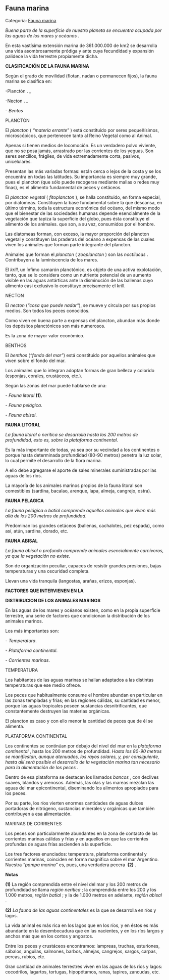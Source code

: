 ## Fauna marina

Categoría: [Fauna marina](http://descubrircorrientes.com.ar/2012/index.php/1497-geografia/7-zoogeografia/distribucion-de-los-animales/fauna-marina)

_Buena parte de la superficie de nuestro planeta se encuentra ocupada por las aguas de los mares y océanos_ .

En esta vastísima extensión marina de 361.000.000 de km2 se desarrolla una vida asombrosamente pródiga y ante cuya fecundidad y expansión palidece la vida terrestre propiamente dicha.

**CLASIFICACIÓN DE LA FAUNA MARINA**

Según el grado de movilidad (flotan, nadan o permanecen fijos), la fauna marina se clasifica en:

\-Planctón . _\__

\-Necton . _\__

\- _Bentos_

PLANCTON

El _plancton_ ( _“materia errante”_ ) está constituido por seres pequeñísimos, microscópicos, que pertenecen tanto al Reino Vegetal como al Animal.

Apenas si tienen medios de locomoción. Es un verdadero polvo viviente, que no se posa jamás, arrastrado por las corrientes de los yeguas. Son seres sencillos, frágiles, de vida extremadamente corta, pasivos, unicelulares.

Presentan las más variadas formas: están cerca o lejos de la costa y se los encuentra en todas las latitudes. Su importancia es siempre muy grande, pues el plancton (que sólo puede recogerse mediante mallas o redes muy finas), es el alimento fundamental de peces y cetáceos.

El _plancton vegetal_ ( _fitoplancton_ ), se halla constituido, en forma especial, por diatomeas. Constituyen la base fundamental sobre la que descansa, en último término, toda la estructura económica del océano, del mismo modo que el bienestar de las sociedades humanas depende esencialmente de la vegetación que tapiza la superficie del globo, pues ésta constituye el alimento de los animales. que son, a su vez, consumidos por el hombre.

Las diatomeas forman, con exceso, la mayor proporción del plancton vegetal y constituyen las praderas del océano a expensas de las cuales viven los animales que forman parte integrante del plancton.

Animales que forman el _plancton_ ( _zooplancton_ ) son las _noctilucas_ . Contribuyen a la luminiscencia de los mares.

El _krill_, un ínfimo camarón planctónico, es objeto de una activa explotación, tanto, que se lo considera como un nutriente potencial de un aumento visible en las aguas antárticas ante la disminución de las ballenas cuyo alimento casi exclusivo lo constituye precisamente el krill.

NECTON

El _necton_ (_“cosa que puede nadar”_), se mueve y circula por sus propios medios. Son todos los peces conocidos.

Como viven en buena parte a expensas del plancton, abundan más donde los depósitos planctónicos son más numerosos.

Es la zona de mayor valor económico.

BENTHOS

El _benthos_ (_“fondo del mar”_) está constituido por aquellos animales que viven sobre el fondo del mar.

Los animales que lo integran adoptan formas de gran belleza y colorido (esponjas, corales, crustáceos, etc.).

Según las zonas del mar puede hablarse de una:

\- _Fauna litoral_ **(1)**.

\- _Fauna pelágica_.

\- _Fauna abisal_.

**FAUNA LITORAL**

_La fauna litoral o nerítica se desarrolla hasta los 200 metros de profundidad, esto es, sobre la plataforma continental_.

Es la más importante de todas, ya sea por su vecindad a los continentes o porque hasta determinada profundidad (80-90 metros) penetra la luz solar, lo cual permite el desarrollo de la flora marina.

A ello debe agregarse el aporte de sales minerales suministradas por las aguas de los ríos.

La mayoría de los animales marinos propios de la fauna litoral son comestibles (sardina, bacalao, arenque, lapa, almeja, cangrejo, ostra).

**FAUNA PELAGICA**

_La fauna pelágica o batial comprende aquellos animales que viven más allá de los 200 metros de profundidad_.

Predominan los grandes cetáceos (ballenas, cachalotes, pez espada), como así, atún, sardina, dorado, etc.

**FAUNA ABISAL**

_La fauna abisal o profunda comprende animales esencialmente carnívoros, ya que la vegetación no existe_.

Son de organización peculiar, capaces de resistir grandes presiones, bajas temperaturas y una oscuridad completa.

Llevan una vida tranquila (langostas, arañas, erizos, esponjas).

**FACTORES QUE INTERVIENEN EN LA**

**DISTRIBUCION DE LOS ANIMALES MARINOS**

En las aguas de los mares y océanos existen, como en la propia superficie terrestre, una serie de factores que condicionan la distribución de los animales marinos.

Los más importantes son:

\- _Temperatura_.

\- _Plataforma continental_.

\- _Corrientes marinas_.

TEMPERATURA

Los habitantes de las aguas marinas se hallan adaptados a las distintas temperaturas que ese medio ofrece.

Los peces que habitualmente consume el hombre abundan en particular en las zonas templadas y frías; en las regiones cálidas, su cantidad es menor, porque las aguas tropicales poseen sustancias desnitrificantes, que constantemente destruyen las materias orgánicas.

El plancton es caso y con ello menor la cantidad de peces que de él se alimenta.

PLATAFORMA CONTINENTAL

Los continentes se continúan por debajo del nivel del mar en la _plataforma continental_ , hasta los 200 metros de profundidad. _Hasta los 80-90 metros se manifiestan, aunque atenuados, los rayos solares, y, por consiguiente, hasta allí será posible el desarrollo de la vegetación marina tan necesario para la alimentación de los peces_ .

Dentro de esa plataforma se destacan los llamados _bancos_ , con declives suaves, blandos y arenosos. Además, las olas y las mareas mezclan las aguas del mar epicontinental, diseminando los alimentos apropiados para los peces.

Por su parte, los ríos vierten enormes cantidades de aguas dulces portadoras de nitrógeno, sustancias minerales y orgánicas que también contribuyen a esa alimentación.

MARINAS DE CORRIENTES

Los peces son particularmente abundantes en la zona de contacto de las corrientes marinas cálidas y frías y en aquellos en que las corrientes profundas de aguas frías ascienden a la superficie.

Los tres factores enunciados: temperatura, plataforma continental y corrientes marinas, coinciden en forma magnífica sobre el mar Argentino. Nuestra _“pampa marina”_ es, pues, una verdadera pecera  **(2)** .

**Notas**

**(1)** La región comprendida entre el nivel del mar y los 200 metros de profundidad se llama _región nerítica_ ; la comprendida entre los 200 y los 1.000 metros, _región batial_ ; y la de 1.000 metros en adelante, _región abisal_ .

**(2)** _La fauna de las aguas continentales_ es la que se desarrolla en ríos y lagos.

La vida animal es más rica en los lagos que en los ríos, y en éstos es más abundante en la desembocadura que en las nacientes, y en los ríos largos y anchos más que en los cortos y angostos.

Entre los peces y crustáceos encontramos: lampreas, truchas, esturiones, sábalos, anguilas, salmones, barbos, almejas, cangrejos, sargos, carpas, percas, rubios, etc.

Gran cantidad de animales terrestres viven en las aguas de los ríos y lagos: cocodrilos, lagartos, tortugas, hipopótamos, ranas, tapires, zancudas, etc.